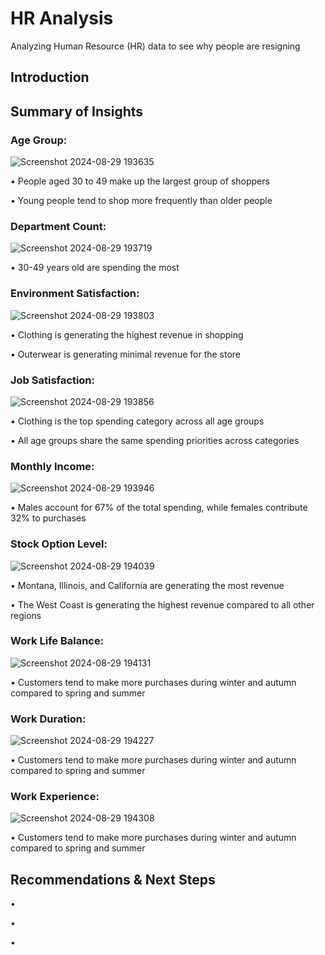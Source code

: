 # HR Analysis
Analyzing Human Resource (HR) data to see why people are resigning
<h2>Introduction</h2>

<h2>Summary of Insights</h2>

<h3>Age Group:</h3>

![Screenshot 2024-08-29 193635](https://github.com/user-attachments/assets/f3c59275-15bd-4467-9e30-0ce1d7cb1f6d)


<p>• People aged 30 to 49 make up the largest group of shoppers
   
  • Young people tend to shop more frequently than older people</p>

<h3>Department Count: </h3> 

![Screenshot 2024-08-29 193719](https://github.com/user-attachments/assets/a89a2747-6536-4f6d-8c5b-f5b8b99954f4)

<p>• 30-49 years old are spending the most  </p>

<h3>Environment Satisfaction:</h3>

![Screenshot 2024-08-29 193803](https://github.com/user-attachments/assets/ce912cd8-d1c1-4ab1-8876-ed4559c7d380)
<p>• Clothing is generating the highest revenue in shopping
   
  • Outerwear is generating minimal revenue for the store</p>

<h3>Job Satisfaction:</h3>

![Screenshot 2024-08-29 193856](https://github.com/user-attachments/assets/1e099685-dfb6-4ab9-8b74-d890d22940b9)
<p>• Clothing is the top spending category across all age groups
 
  • All age groups share the same spending priorities across categories</p> 

<h3>Monthly Income: </h3> 

![Screenshot 2024-08-29 193946](https://github.com/user-attachments/assets/8601d615-d21e-4719-9d2e-e0524c01957d)
<p>• Males account for 67% of the total spending, while females contribute 32% to purchases</p>

<h3>Stock Option Level: </h3> 

![Screenshot 2024-08-29 194039](https://github.com/user-attachments/assets/699babdb-1246-4d15-8751-3c0cd35fb664)
<p>• Montana, Illinois, and California are generating the most revenue
   
  • The West Coast is generating the highest revenue compared to all other regions  </p>

<h3>Work Life Balance: </h3> 

![Screenshot 2024-08-29 194131](https://github.com/user-attachments/assets/66d194ee-30ac-4384-af8a-5d63c7934363)
<p>• Customers tend to make more purchases during winter and autumn compared to spring and summer</p>

<h3>Work Duration: </h3> 

![Screenshot 2024-08-29 194227](https://github.com/user-attachments/assets/564b0b3a-bd24-4919-be2b-270c2921b168)
<p>• Customers tend to make more purchases during winter and autumn compared to spring and summer</p>

<h3>Work Experience: </h3> 

![Screenshot 2024-08-29 194308](https://github.com/user-attachments/assets/36ce9aff-96f3-43f0-8234-362627b80c9c)
<p>• Customers tend to make more purchases during winter and autumn compared to spring and summer</p>
  
<h2>Recommendations & Next Steps</h2>
<p>• 

• 

•</p>

